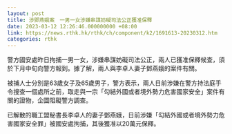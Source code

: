 ```yaml
---
layout: post
title: 涉鄧燕娥案　一男一女涉嫌串謀妨礙司法公正獲准保釋
date: 2023-03-12 12:26:46.000000000 +08:00
link: https://news.rthk.hk/rthk/ch/component/k2/1691613-20230312.htm
categories: rthk
---
```


警方國安處昨日拘捕一男一女，涉嫌串謀妨礙司法公正，兩人已獲准保釋候查，須於下月中旬向警方報到。據了解，兩人與李卓人妻子鄧燕娥的案件有關。

被捕人士分別是63歲女子及65歲男子，警方表示，兩人日前涉嫌在警方持法庭手令搜查一個處所之前，取走與一宗「勾結外國或者境外勢力危害國家安全」案件有關的證物，企圖阻礙警方調查。

已解散的職工盟秘書長李卓人的妻子鄧燕娥，日前涉嫌「勾結外國或者境外勢力危害國家安全罪」被國安處拘捕，其後獲准以20萬元保釋。
